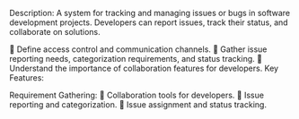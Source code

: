 Description: A system for tracking and managing issues or bugs in software
development projects. Developers can report issues, track their status, and
collaborate on solutions.

🔷 Define access control and communication channels.
🔷 Gather issue reporting needs, categorization requirements, and status
tracking.
🔷 Understand the importance of collaboration features for developers.
Key Features:

Requirement Gathering:
🔷 Collaboration tools for developers.
🔷 Issue reporting and categorization.
🔷 Issue assignment and status tracking.
